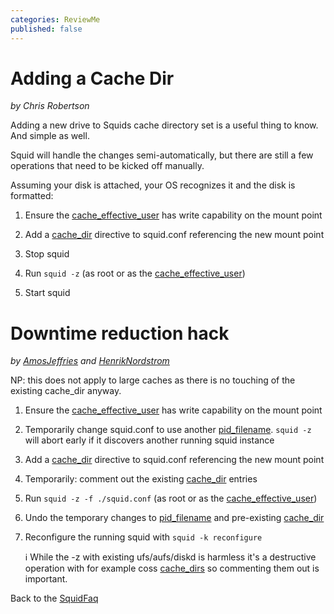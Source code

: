 ```yaml
---
categories: ReviewMe
published: false
---
```

# Adding a Cache Dir

*by Chris Robertson*

Adding a new drive to Squids cache directory set is a useful thing to
know. And simple as well.

Squid will handle the changes semi-automatically, but there are still a
few operations that need to be kicked off manually.

Assuming your disk is attached, your OS recognizes it and the disk is
formatted:

1.  Ensure the
    [cache_effective_user](http://www.squid-cache.org/Doc/config/cache_effective_user)
    has write capability on the mount point

2.  Add a [cache_dir](http://www.squid-cache.org/Doc/config/cache_dir)
    directive to squid.conf referencing the new mount point

3.  Stop squid

4.  Run `squid -z` (as root or as the
    [cache_effective_user](http://www.squid-cache.org/Doc/config/cache_effective_user))

5.  Start squid

# Downtime reduction hack

*by
[AmosJeffries](/AmosJeffries)
and
[HenrikNordstrom](/HenrikNordstrom)*

NP: this does not apply to large caches as there is no touching of the
existing cache_dir anyway.

1.  Ensure the
    [cache_effective_user](http://www.squid-cache.org/Doc/config/cache_effective_user)
    has write capability on the mount point

2.  Temporarily change squid.conf to use another
    [pid_filename](http://www.squid-cache.org/Doc/config/pid_filename).
    `squid -z` will abort early if it discovers another running squid
    instance

3.  Add a [cache_dir](http://www.squid-cache.org/Doc/config/cache_dir)
    directive to squid.conf referencing the new mount point

4.  Temporarily: comment out the existing
    [cache_dir](http://www.squid-cache.org/Doc/config/cache_dir)
    entries

5.  Run `squid -z -f ./squid.conf` (as root or as the
    [cache_effective_user](http://www.squid-cache.org/Doc/config/cache_effective_user))

6.  Undo the temporary changes to
    [pid_filename](http://www.squid-cache.org/Doc/config/pid_filename)
    and pre-existing
    [cache_dir](http://www.squid-cache.org/Doc/config/cache_dir)

7.  Reconfigure the running squid with `squid -k reconfigure`
    
    :information_source:
    While the -z with existing ufs/aufs/diskd is harmless it's a
    destructive operation with for example coss
    [cache_dirs](http://www.squid-cache.org/Doc/config/cache_dirs) so
    commenting them out is important.

Back to the
[SquidFaq](/SquidFaq)
